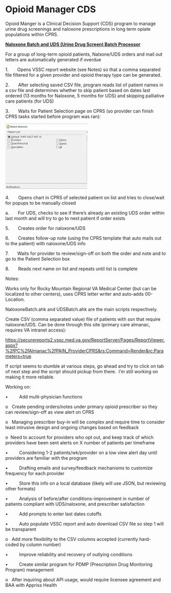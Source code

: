 Opioid Manager CDS
==============

Opioid Manger is a Clinical Decision Support (CDS) program to manage urine drug screenings and naloxone prescriptions in long
term opiate populations within CPRS.

<ins>**Naloxone Batch and UDS (Urine Drug Screen) Batch Processor**</ins>

For a group of long-term opioid patients, Nalxone/UDS orders and mail out letters are automatically generated if overdue

1.       Opens VSSC report website (see Notes) so that a comma separated file filtered for a given provider and opioid therapy type can be generated. 

2.       After selecting saved CSV file, program reads list of patient names
in a csv file and determines whether to skip patient based on dates last
ordered (13 months for Naloxone, 5 months for UDS) and skipping palliative
care patients (for UDS)

3.       Waits for Patient Selection page on CPRS (so provider can finish
CPRS tasks started before program was ran):

![](media/d023f343a21771cf4e5bc82d1d865122.png)

4.       Opens chart in CPRS of selected patient on list and tries to
close/wait for popups to be manually closed

a.       For UDS, checks to see if there’s already an existing UDS order
within last month and will try to go to next patient if order exists

5.       Creates order for naloxone/UDS

6.       Creates follow-up note (using the CPRS template that auto mails out
to the patient) with naloxone/UDS info

7.       Waits for provider to review/sign-off on both the order and note
and to go to the Patient Selection box

8.       Reads next name on list and repeats until list is complete

Notes:

Works only for Rocky Mountain Regional VA Medical Center (but can be localized
to other centers), uses CPRS letter writer and auto-adds 00-Location.

NaloxoneBatch.ahk and UDSBatch.ahk are the main scripts respectively.

Create CSV (comma separated value) file of patients with ssn that require
naloxone/UDS. Can be done through this site (primary care almanac, requires VA intranet access):

https://securereports2.vssc.med.va.gov/ReportServer/Pages/ReportViewer.aspx?%2fPC%2fAlmanac%2fPAIN_ProviderCPRS&rs:Command=Render&rc:Parameters=true

If script seems to stumble at various steps, go ahead and try to click on tab of
next step and the script should pickup from there.  I’m still working on making
it more reliable.

Working on:

•         Add multi-physician functions

o   Create pending orders/notes under primary opioid prescriber so they can
review/sign-off as view alert on CPRS

o   Managing prescriber buy-in will be complex and require time to consider
least intrusive design and ongoing changes based on feedback

o  Need to account for providers who opt out, and keep track of which
providers have been sent alerts on X number of patients per timeframe

•         Considering 1-2 patients/wk/provider on a low view alert day until
providers are familiar with the program

•         Drafting emails and survey/feedback mechanisms to customize
frequency for each provider

•         Store this info on a local database (likely will use JSON, but
reviewing other formats)

•         Analysis of before/after conditions-improvement in number of
patients compliant with UDS/naloxone, and prescriber satisfaction



•         Add prompts to enter last dates cutoffs

•         Auto populate VSSC report and auto download CSV file so step 1
will be transparent

o   Add more flexibility to the CSV columns accepted
(currently hard-coded by column number)

•         Improve reliability and recovery of outlying conditions

•         Create similar program for PDMP (Prescription Drug Monitoring
Program) management

o   After inquiring about API usage, would require licensee agreement and
BAA with Appriss Health

 
